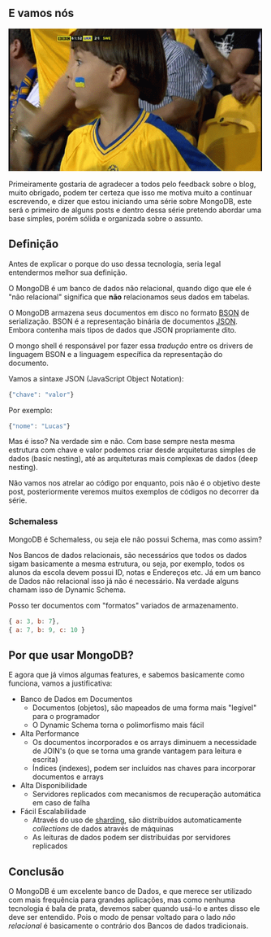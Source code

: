 
## E vamos nós

![Vamos nós](/posts/serie-mongo-db/giphy.gif)

Primeiramente gostaria de agradecer a todos pelo feedback sobre o blog, muito obrigado, podem ter certeza que isso me motiva muito a continuar escrevendo, e dizer que estou iniciando uma série sobre MongoDB, este será o primeiro de alguns posts e dentro dessa série pretendo abordar uma base simples, porém sólida e organizada sobre o assunto.

## Definição

Antes de explicar o porque do uso dessa tecnologia, seria legal entendermos melhor sua definição.

O MongoDB é um banco de dados não relacional, quando digo que ele é "não relacional" significa que **não** relacionamos seus dados em tabelas.

O MongoDB armazena seus documentos em disco no formato [BSON](http://bsonspec.org) de serialização. BSON é a representação binária de documentos [JSON](http://json.org). Embora contenha mais tipos de dados que JSON propriamente dito.

O mongo shell é responsável por fazer essa *tradução* entre os drivers de linguagem BSON e a linguagem específica da representação do documento.

Vamos a sintaxe JSON (JavaScript Object Notation):

```js
{"chave": "valor"}
```

Por exemplo:

```js
{"nome": "Lucas"}
```

Mas é isso? Na verdade sim e não. Com base sempre nesta mesma estrutura com chave e valor podemos criar desde arquiteturas simples de dados (basic nesting), até as arquiteturas mais complexas de dados (deep nesting).

Não vamos nos atrelar ao código por enquanto, pois não é o objetivo deste post, posteriormente veremos muitos exemplos de códigos no decorrer da série.

### Schemaless

MongoDB é Schemaless, ou seja ele não possui Schema, mas como assim?

Nos Bancos de dados relacionais, são necessários que todos os dados sigam basicamente a mesma estrutura, ou seja, por exemplo, todos os alunos da escola devem possui ID, notas e Endereços etc. Já em um banco de Dados não relacional isso já não é necessário. Na verdade alguns chamam isso de Dynamic Schema.

Posso ter documentos com "formatos" variados de armazenamento.

```js
{ a: 3, b: 7},
{ a: 7, b: 9, c: 10 }
```

## Por que usar MongoDB?

E agora que já vimos algumas features, e sabemos basicamente como funciona, vamos a justificativa:

* Banco de Dados em Documentos
	* Documentos (objetos), são mapeados de uma forma mais "legível" para o programador
	* O Dynamic Schema torna o polimorfismo mais fácil
* Alta Performance
	* Os documentos incorporados e os arrays diminuem a necessidade de JOIN's (o que se torna uma grande vantagem para leitura e escrita)
	* Índices (indexes), podem ser incluídos nas chaves para incorporar documentos e arrays
* Alta Disponibilidade
	* Servidores replicados com mecanismos de recuperação automática em caso de falha
* Fácil Escalabilidade
	* Através do uso de [sharding](http://docs.mongodb.org/manual/core/sharding/?_ga=1.169117673.99856725.1429377578), são distribuídos automaticamente *collections* de dados através de máquinas
	* As leituras de dados podem ser distribuidas por servidores replicados

## Conclusão

O MongoDB é um excelente banco de Dados, e que merece ser utilizado com mais frequência para grandes aplicações, mas como nenhuma tecnologia é bala de prata, devemos saber quando usá-lo e antes disso ele deve ser entendido. Pois o modo de pensar voltado para o lado *não relacional* é basicamente o contrário dos Bancos de dados tradicionais.